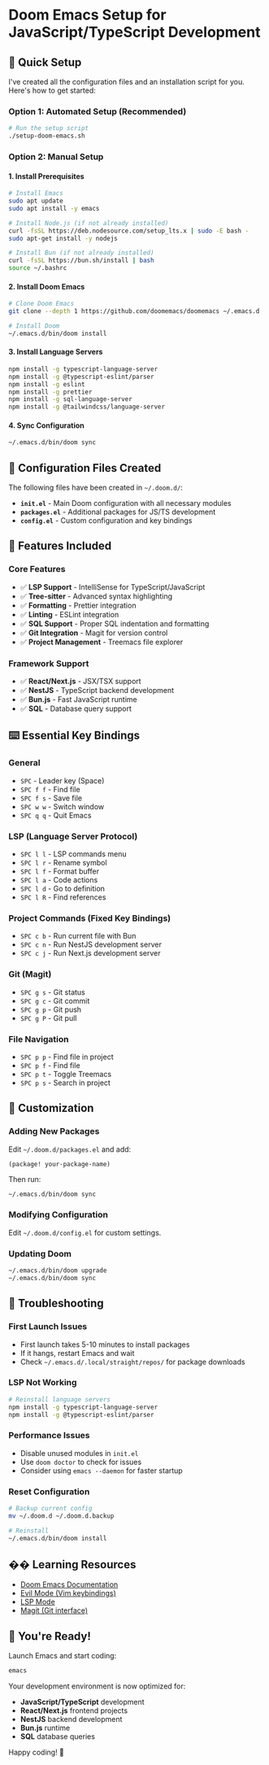 # Doom Emacs Setup for JavaScript/TypeScript Development

## 🚀 Quick Setup

I've created all the configuration files and an installation script for you. Here's how to get started:

### Option 1: Automated Setup (Recommended)
```bash
# Run the setup script
./setup-doom-emacs.sh
```

### Option 2: Manual Setup

#### 1. Install Prerequisites
```bash
# Install Emacs
sudo apt update
sudo apt install -y emacs

# Install Node.js (if not already installed)
curl -fsSL https://deb.nodesource.com/setup_lts.x | sudo -E bash -
sudo apt-get install -y nodejs

# Install Bun (if not already installed)
curl -fsSL https://bun.sh/install | bash
source ~/.bashrc
```

#### 2. Install Doom Emacs
```bash
# Clone Doom Emacs
git clone --depth 1 https://github.com/doomemacs/doomemacs ~/.emacs.d

# Install Doom
~/.emacs.d/bin/doom install
```

#### 3. Install Language Servers
```bash
npm install -g typescript-language-server
npm install -g @typescript-eslint/parser
npm install -g eslint
npm install -g prettier
npm install -g sql-language-server
npm install -g @tailwindcss/language-server
```

#### 4. Sync Configuration
```bash
~/.emacs.d/bin/doom sync
```

## 📁 Configuration Files Created

The following files have been created in `~/.doom.d/`:

- **`init.el`** - Main Doom configuration with all necessary modules
- **`packages.el`** - Additional packages for JS/TS development
- **`config.el`** - Custom configuration and key bindings

## 🎯 Features Included

### Core Features
- ✅ **LSP Support** - IntelliSense for TypeScript/JavaScript
- ✅ **Tree-sitter** - Advanced syntax highlighting
- ✅ **Formatting** - Prettier integration
- ✅ **Linting** - ESLint integration
- ✅ **SQL Support** - Proper SQL indentation and formatting
- ✅ **Git Integration** - Magit for version control
- ✅ **Project Management** - Treemacs file explorer

### Framework Support
- ✅ **React/Next.js** - JSX/TSX support
- ✅ **NestJS** - TypeScript backend development
- ✅ **Bun.js** - Fast JavaScript runtime
- ✅ **SQL** - Database query support

## ⌨️ Essential Key Bindings

### General
- `SPC` - Leader key (Space)
- `SPC f f` - Find file
- `SPC f s` - Save file
- `SPC w w` - Switch window
- `SPC q q` - Quit Emacs

### LSP (Language Server Protocol)
- `SPC l l` - LSP commands menu
- `SPC l r` - Rename symbol
- `SPC l f` - Format buffer
- `SPC l a` - Code actions
- `SPC l d` - Go to definition
- `SPC l R` - Find references

### Project Commands (Fixed Key Bindings)
- `SPC c b` - Run current file with Bun
- `SPC c n` - Run NestJS development server
- `SPC c j` - Run Next.js development server

### Git (Magit)
- `SPC g s` - Git status
- `SPC g c` - Git commit
- `SPC g p` - Git push
- `SPC g P` - Git pull

### File Navigation
- `SPC p p` - Find file in project
- `SPC p f` - Find file
- `SPC p t` - Toggle Treemacs
- `SPC p s` - Search in project

## 🔧 Customization

### Adding New Packages
Edit `~/.doom.d/packages.el` and add:
```elisp
(package! your-package-name)
```

Then run:
```bash
~/.emacs.d/bin/doom sync
```

### Modifying Configuration
Edit `~/.doom.d/config.el` for custom settings.

### Updating Doom
```bash
~/.emacs.d/bin/doom upgrade
~/.emacs.d/bin/doom sync
```

## 🐛 Troubleshooting

### First Launch Issues
- First launch takes 5-10 minutes to install packages
- If it hangs, restart Emacs and wait
- Check `~/.emacs.d/.local/straight/repos/` for package downloads

### LSP Not Working
```bash
# Reinstall language servers
npm install -g typescript-language-server
npm install -g @typescript-eslint/parser
```

### Performance Issues
- Disable unused modules in `init.el`
- Use `doom doctor` to check for issues
- Consider using `emacs --daemon` for faster startup

### Reset Configuration
```bash
# Backup current config
mv ~/.doom.d ~/.doom.d.backup

# Reinstall
~/.emacs.d/bin/doom install
```

## �� Learning Resources

- [Doom Emacs Documentation](https://github.com/doomemacs/doomemacs)
- [Evil Mode (Vim keybindings)](https://github.com/emacs-evil/evil)
- [LSP Mode](https://emacs-lsp.github.io/lsp-mode/)
- [Magit (Git interface)](https://magit.vc/)

## 🎉 You're Ready!

Launch Emacs and start coding:
```bash
emacs
```

Your development environment is now optimized for:
- **JavaScript/TypeScript** development
- **React/Next.js** frontend projects
- **NestJS** backend development
- **Bun.js** runtime
- **SQL** database queries

Happy coding! 🚀
